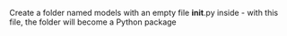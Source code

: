 Create a folder named models with an empty file __init__.py inside - with this file, the folder will become a Python package


